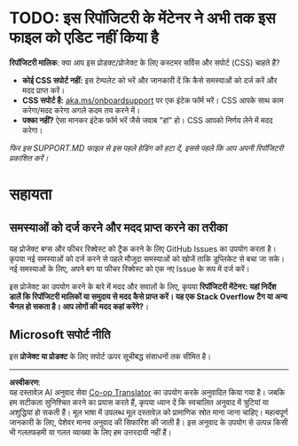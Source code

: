 <!--
CO_OP_TRANSLATOR_METADATA:
{
  "original_hash": "b7244261ee19497082edf33bcce64717",
  "translation_date": "2025-09-09T16:31:53+00:00",
  "source_file": "SUPPORT.md",
  "language_code": "hi"
}
-->
# TODO: इस रिपॉजिटरी के मेंटेनर ने अभी तक इस फाइल को एडिट नहीं किया है

**रिपॉजिटरी मालिक**: क्या आप इस प्रोडक्ट/प्रोजेक्ट के लिए कस्टमर सर्विस और सपोर्ट (CSS) चाहते हैं?

- **कोई CSS सपोर्ट नहीं:** इस टेम्पलेट को भरें और जानकारी दें कि कैसे समस्याओं को दर्ज करें और मदद प्राप्त करें।
- **CSS सपोर्ट है:** [aka.ms/onboardsupport](https://aka.ms/onboardsupport) पर एक इंटेक फॉर्म भरें। CSS आपके साथ काम करेगा/मदद करेगा अगले कदम तय करने में।
- **पक्का नहीं?** ऐसा मानकर इंटेक फॉर्म भरें जैसे जवाब "हां" हो। CSS आपको निर्णय लेने में मदद करेगा।

*फिर इस SUPPORT.MD फाइल से इस पहले हेडिंग को हटा दें, इससे पहले कि आप अपनी रिपॉजिटरी प्रकाशित करें।*

# सहायता

## समस्याओं को दर्ज करने और मदद प्राप्त करने का तरीका  

यह प्रोजेक्ट बग्स और फीचर रिक्वेस्ट को ट्रैक करने के लिए GitHub Issues का उपयोग करता है। कृपया नई समस्याओं को दर्ज करने से पहले मौजूदा समस्याओं को खोजें ताकि डुप्लिकेट से बचा जा सके। नई समस्याओं के लिए, अपने बग या फीचर रिक्वेस्ट को एक नए Issue के रूप में दर्ज करें।

इस प्रोजेक्ट का उपयोग करने के बारे में मदद और सवालों के लिए, कृपया **रिपॉजिटरी मेंटेनर: यहां निर्देश डालें कि रिपॉजिटरी मालिकों या समुदाय से मदद कैसे प्राप्त करें। यह एक Stack Overflow टैग या अन्य चैनल हो सकता है। आप लोगों की मदद कहां करेंगे?**।

## Microsoft सपोर्ट नीति  

इस **प्रोजेक्ट या प्रोडक्ट** के लिए सपोर्ट ऊपर सूचीबद्ध संसाधनों तक सीमित है।

---

**अस्वीकरण**:  
यह दस्तावेज़ AI अनुवाद सेवा [Co-op Translator](https://github.com/Azure/co-op-translator) का उपयोग करके अनुवादित किया गया है। जबकि हम सटीकता सुनिश्चित करने का प्रयास करते हैं, कृपया ध्यान दें कि स्वचालित अनुवाद में त्रुटियां या अशुद्धियां हो सकती हैं। मूल भाषा में उपलब्ध मूल दस्तावेज़ को प्रामाणिक स्रोत माना जाना चाहिए। महत्वपूर्ण जानकारी के लिए, पेशेवर मानव अनुवाद की सिफारिश की जाती है। इस अनुवाद के उपयोग से उत्पन्न किसी भी गलतफहमी या गलत व्याख्या के लिए हम उत्तरदायी नहीं हैं।